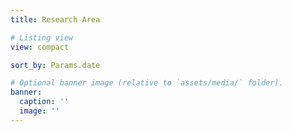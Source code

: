 ```yaml
---
title: Research Area

# Listing view
view: compact

sort_by: Params.date

# Optional banner image (relative to `assets/media/` folder).
banner:
  caption: ''
  image: ''
---
```

